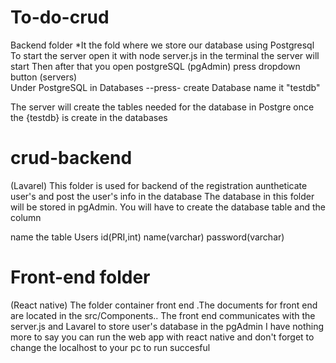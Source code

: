 # To-do-crud

Backend folder
*It the fold where we store our database using Postgresql 
To start the server open it with node server.js in the terminal the server will start 
Then after that you open postgreSQL (pgAdmin) press dropdown button (servers)  
Under PostgreSQL in Databases --press- create Database name it "testdb"

The server will create the tables needed for the database in Postgre once the {testdb} is create in the databases

# crud-backend 
(Lavarel)
This folder is used for backend of the registration auntheticate user's and post the user's info in the database
The database in this folder will be stored in pgAdmin. You will have to create the database table and the column

name the table Users
id(PRI,int)
name(varchar)
password(varchar)

# Front-end folder
(React native)
The folder container front end .The documents for front end are located in the src/Components..
The front end communicates with the server.js and Lavarel to store user's database in the pgAdmin
I have nothing more to say you can run the web app with react native  and don't forget to change the localhost to your pc to run succesful

